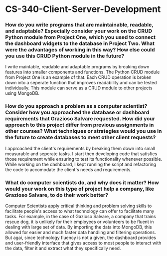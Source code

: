# CS-340-Client-Server-Development


### How do you write programs that are maintainable, readable, and adaptable? Especially consider your work on the CRUD Python module from Project One, which you used to connect the dashboard widgets to the database in Project Two. What were the advantages of working in this way? How else could you use this CRUD Python module in the future?
I write maintable, readable and adaptable programs by breaking down features into smaller components and functions. The Python CRUD module from Project One is an example of that. Each CRUD operation is broken down into a seperate function that improves readability and can be tested individually. This module can serve as a CRUD module to other projects using MongoDB.


### How do you approach a problem as a computer scientist? Consider how you approached the database or dashboard requirements that Grazioso Salvare requested. How did your approach to this project differ from previous assignments in other courses? What techniques or strategies would you use in the future to create databases to meet other client requests?
I approached the client's requirements by breaking them down into small measurable and seperate tasks. I start then developing code that satisfies those requirement while ensuring to test its functionality whenever possible. While working on the dashboard, I kept running the script and refactoring the code to accomodate the client's needs and requirements.


### What do computer scientists do, and why does it matter? How would your work on this type of project help a company, like Grazioso Salvare, to do their work better?
Computer Scientists apply critical thinking and problem solving skills to facilitate people's access to what technology can offer to facilitate many tasks. For example, in the case of Gazioso Salvare, a company that trains rescue dog, it is unlikely for their employees or volunteers to be fluent in dealing with large set of data. By importing the data into MongoDB, this allowed for easier and much faster data handling and filtering operations. But agai, since technology fluency is not a given, the dashboard provides and user-friendly interface that gives access to most people to interact with the data, filter it and extract what they specifically need.
